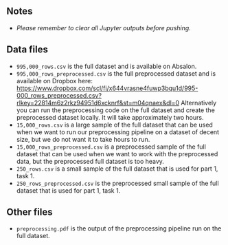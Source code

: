 ## Notes
- *Please remember to clear all Jupyter outputs before pushing.* 

## Data files
- `995,000_rows.csv` is the full dataset and is available on Absalon.
- `995,000_rows_preprocessed.csv` is the full preprocessed dataset and is available on Dropbox here: https://www.dropbox.com/scl/fi/x644vrasne4fuwp3bqu1d/995-000_rows_preprocessed.csv?rlkey=22814m6z2rkz94951d6xcknrf&st=m04qnaex&dl=0 
Alternatively you can run the preprocessing code on the full dataset and create the preprocessed dataset locally. It will take approximately two hours.
- `15,000_rows.csv` is a large sample of the full dataset that can be used when we want to run our preprocessing pipeline on a dataset of decent size, but we do not want it to take hours to run. 
- `15,000_rows_preprocessed.csv` is a preprocessed sample of the full dataset that can be used when we want to work with the preprocessed data, but the preprocessed full dataset is too heavy.
- `250_rows.csv` is a small sample of the full dataset that is used for part 1, task 1.
- `250_rows_preprocessed.csv` is the preprocessed small sample of the full dataset that is used for part 1, task 1.

## Other files
- `preprocessing.pdf` is the output of the preprocessing pipeline run on the full dataset.

